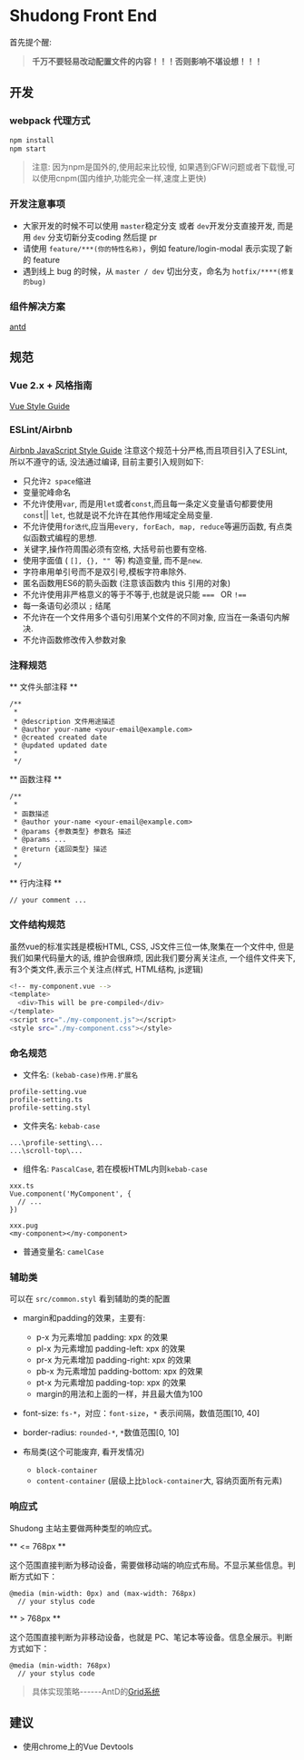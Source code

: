 # Shudong Front End

首先提个醒:
> **千万不要轻易改动配置文件的内容！！！否则影响不堪设想！！！**

## 开发
### webpack 代理方式

```bash
npm install
npm start
```
> 注意: 因为npm是国外的,使用起来比较慢, 如果遇到GFW问题或者下载慢,可以使用cnpm(国内维护,功能完全一样,速度上更快)

### 开发注意事项

* 大家开发的时候不可以使用 `master`稳定分支 或者 `dev`开发分支直接开发, 而是用 `dev` 分支切新分支coding 然后提 pr
* 请使用 `feature/***(你的特性名称)`，例如 feature/login-modal 表示实现了新的 feature
* 遇到线上 bug 的时候，从 `master / dev` 切出分支，命名为 `hotfix/****(修复的bug)`

### 组件解决方案
[antd](https://github.com/ant-design-vue/antv)

## 规范

### Vue 2.x + 风格指南
[Vue Style Guide](https://vuejs.org/v2/style-guide/index.html)

### ESLint/Airbnb
[Airbnb JavaScript Style Guide](https://github.com/yuche/javascript)
注意这个规范十分严格,而且项目引入了ESLint, 所以不遵守的话, 没法通过编译, 目前主要引入规则如下:
- 只允许`2 space`缩进
- 变量驼峰命名
- 不允许使用`var`, 而是用`let`或者`const`,而且每一条定义变量语句都要使用`const`|| `let`, 也就是说不允许在其他作用域定全局变量.
- 不允许使用`for迭代`,应当用`every, forEach, map, reduce`等遍历函数, 有点类似函数式编程的思想.
- 关键字,操作符周围必须有空格, 大括号前也要有空格.
- 使用字面值 ( `[], {}, "" `等) 构造变量, 而不是`new`.
- 字符串用单引号而不是双引号,模板字符串除外.
- 匿名函数用ES6的箭头函数 (注意该函数内 this 引用的对象)
- 不允许使用非严格意义的等于不等于,也就是说只能 `=== ` OR `!==`
- 每一条语句必须以 `;` 结尾
- 不允许在一个文件用多个语句引用某个文件的不同对象, 应当在一条语句内解决.
- 不允许函数修改传入参数对象

### 注释规范
** 文件头部注释 **

```text
/**
 *
 * @description 文件用途描述
 * @author your-name <your-email@example.com>
 * @created created date
 * @updated updated date
 *
 */
```
** 函数注释 **

```text
/**
 *
 * 函数描述
 * @author your-name <your-email@example.com>
 * @params {参数类型} 参数名 描述
 * @params ...
 * @return {返回类型} 描述
 *
 */
```

** 行内注释 **

```text
// your comment ...
```

### 文件结构规范
虽然vue的标准实践是模板HTML, CSS, JS文件三位一体,聚集在一个文件中, 但是我们如果代码量大的话, 维护会很麻烦, 因此我们要分离关注点, 一个组件文件夹下, 有3个类文件,表示三个关注点(样式, HTML结构, js逻辑)
```bash
<!-- my-component.vue -->
<template>
  <div>This will be pre-compiled</div>
</template>
<script src="./my-component.js"></script>
<style src="./my-component.css"></style>
```

### 命名规范
* 文件名: `(kebab-case)作用.扩展名`
```text
profile-setting.vue
profile-setting.ts
profile-setting.styl
```
* 文件夹名: `kebab-case`
```text
...\profile-setting\...
...\scroll-top\...

```
* 组件名: `PascalCase`, 若在模板HTML内则`kebab-case`
```vue
xxx.ts
Vue.component('MyComponent', {
  // ...
})

xxx.pug
<my-component></my-component>
```
* 普通变量名: `camelCase`

### 辅助类

可以在 `src/common.styl` 看到辅助的类的配置

* margin和padding的效果，主要有:

  - p-x 为元素增加 padding: xpx 的效果
  - pl-x 为元素增加 padding-left: xpx 的效果
  - pr-x 为元素增加 padding-right: xpx 的效果
  - pb-x 为元素增加 padding-bottom: xpx 的效果
  - pt-x 为元素增加 padding-top: xpx 的效果
  - margin的用法和上面的一样，并且最大值为100

* font-size: `fs-*`，对应：`font-size`，`*` 表示间隔，数值范围[10, 40]
* border-radius: `rounded-*`, `*`数值范围[0, 10]

* 布局类(这个可能废弃, 看开发情况)

  - `block-container`
  - `content-container` (层级上比`block-container`大, 容纳页面所有元素)

### 响应式

Shudong 主站主要做两种类型的响应式。

** <= 768px **

这个范围直接判断为移动设备，需要做移动端的响应式布局。不显示某些信息。判断方式如下：

```stylus
@media (min-width: 0px) and (max-width: 768px)
  // your stylus code
```

** > 768px **

这个范围直接判断为非移动设备，也就是 PC、笔记本等设备。信息全展示。判断方式如下：

```stylus
@media (min-width: 768px)
  // your stylus code
```
> 具体实现策略------AntD的[Grid系统](https://ant.design/components/grid-cn/#components-grid-demo-playground)

## 建议
- 使用chrome上的Vue Devtools

